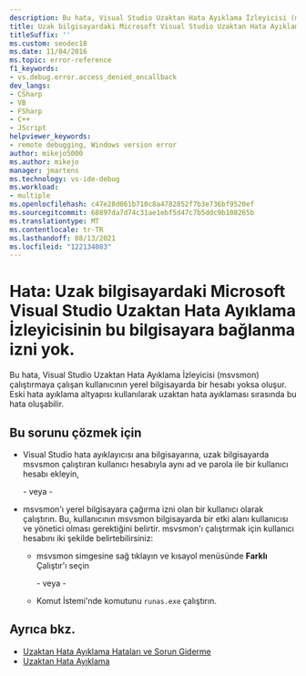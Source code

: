 ```yaml
---
description: Bu hata, Visual Studio Uzaktan Hata Ayıklama İzleyicisi (msvsmon) çalıştırmaya çalışan kullanıcının yerel bilgisayarda bir hesabı yoksa oluşur.
title: Uzak bilgisayardaki Microsoft Visual Studio Uzaktan Hata Ayıklama İzleyicisinin bu bilgisayara bağlanma izni yok
titleSuffix: ''
ms.custom: seodec18
ms.date: 11/04/2016
ms.topic: error-reference
f1_keywords:
- vs.debug.error.access_denied_oncallback
dev_langs:
- CSharp
- VB
- FSharp
- C++
- JScript
helpviewer_keywords:
- remote debugging, Windows version error
author: mikejo5000
ms.author: mikejo
manager: jmartens
ms.technology: vs-ide-debug
ms.workload:
- multiple
ms.openlocfilehash: c47e28d061b710c8a4782852f7b3e736bf9520ef
ms.sourcegitcommit: 68897da7d74c31ae1ebf5d47c7b5ddc9b108265b
ms.translationtype: MT
ms.contentlocale: tr-TR
ms.lasthandoff: 08/13/2021
ms.locfileid: "122134083"
---
```

# <a name="error-the-microsoft-visual-studio-remote-debugging-monitor-on-the-remote-computer-does-not-have-permission-to-connect-to-this-computer"></a>Hata: Uzak bilgisayardaki Microsoft Visual Studio Uzaktan Hata Ayıklama İzleyicisinin bu bilgisayara bağlanma izni yok.

Bu hata, Visual Studio Uzaktan Hata Ayıklama İzleyicisi (msvsmon) çalıştırmaya çalışan kullanıcının yerel bilgisayarda bir hesabı yoksa oluşur. Eski hata ayıklama altyapısı kullanılarak uzaktan hata ayıklaması sırasında bu hata oluşabilir.

## <a name="to-fix-this-problem"></a>Bu sorunu çözmek için

- Visual Studio hata ayıklayıcısı ana bilgisayarına, uzak bilgisayarda msvsmon çalıştıran kullanıcı hesabıyla aynı ad ve parola ile bir kullanıcı hesabı ekleyin,

   \- veya -

- msvsmon'ı yerel bilgisayara çağırma izni olan bir kullanıcı olarak çalıştırın. Bu, kullanıcının msvsmon bilgisayarda bir etki alanı kullanıcısı ve yönetici olması gerektiğini belirtir. msvsmon'ı çalıştırmak için kullanıcı hesabını iki şekilde belirtebilirsiniz:

  - msvsmon simgesine sağ tıklayın ve kısayol menüsünde **Farklı** Çalıştır'ı seçin

    \- veya -

  - Komut İstemi'nde komutunu `runas.exe` çalıştırın.

## <a name="see-also"></a>Ayrıca bkz.

- [Uzaktan Hata Ayıklama Hataları ve Sorun Giderme](../debugger/remote-debugging-errors-and-troubleshooting.md)
- [Uzaktan Hata Ayıklama](../debugger/remote-debugging.md)
